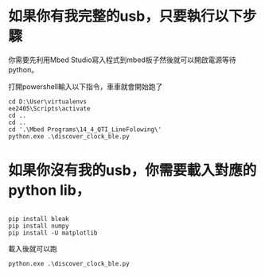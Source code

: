 # 如果你有我完整的usb，只要執行以下步驟

你需要先利用Mbed Studio寫入程式到mbed板子然後就可以開啟電源等待python。

打開powershell輸入以下指令，車車就會開始跑了

```
cd D:\User\virtualenvs
ee2405\Scripts\activate
cd ..
cd ..
cd '.\Mbed Programs\14_4_QTI_LineFolowing\'
python.exe .\discover_clock_ble.py
``` 

# 如果你沒有我的usb，你需要載入對應的python lib，

```

pip install bleak
pip install numpy
pip install -U matplotlib
```
載入後就可以跑
```
python.exe .\discover_clock_ble.py
```
